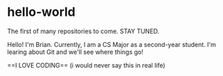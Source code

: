 # hello-world
The first of many repositories to come. STAY TUNED. 

Hello! I'm Brian.
Currently, I am a CS Major as a second-year student.
I'm learing about Git and we'll see where things go!

























==I LOVE CODING== (i would never say this in real life)
